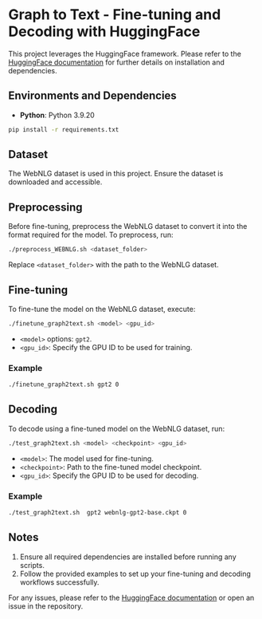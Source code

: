 
# Graph to Text - Fine-tuning and Decoding with HuggingFace

This project leverages the HuggingFace framework. Please refer to the [HuggingFace documentation](https://huggingface.co) for further details on installation and dependencies.

## Environments and Dependencies
- **Python**: Python 3.9.20

```bash
pip install -r requirements.txt
```



## Dataset
The WebNLG dataset is used in this project. Ensure the dataset is downloaded and accessible.

## Preprocessing
Before fine-tuning, preprocess the WebNLG dataset to convert it into the format required for the model. To preprocess, run:

```bash
./preprocess_WEBNLG.sh <dataset_folder>
```

Replace `<dataset_folder>` with the path to the WebNLG dataset.

## Fine-tuning
To fine-tune the model on the WebNLG dataset, execute:

```bash
./finetune_graph2text.sh <model> <gpu_id>
```

- `<model>` options: `gpt2`.
- `<gpu_id>`: Specify the GPU ID to be used for training.

### Example
```bash
./finetune_graph2text.sh gpt2 0
```

## Decoding
To decode using a fine-tuned model on the WebNLG dataset, run:

```bash
./test_graph2text.sh <model> <checkpoint> <gpu_id>
```

- `<model>`: The model used for fine-tuning.
- `<checkpoint>`: Path to the fine-tuned model checkpoint.
- `<gpu_id>`: Specify the GPU ID to be used for decoding.

### Example
```bash
./test_graph2text.sh  gpt2 webnlg-gpt2-base.ckpt 0
```

## Notes
1. Ensure all required dependencies are installed before running any scripts.
2. Follow the provided examples to set up your fine-tuning and decoding workflows successfully.

For any issues, please refer to the [HuggingFace documentation](https://huggingface.co) or open an issue in the repository.
